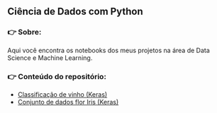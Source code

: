 ##  **Ciência de Dados com Python**

### 👉 **Sobre:** 
Aqui você encontra os notebooks dos meus projetos na área de Data Science e Machine Learning.

### 👉 **Conteúdo do repositório:**

* [Classificação de vinho (Keras)](https://github.com/vilelas/projetos-de-ml-e-dl/blob/main/01%20-%20Classifica%C3%A7%C3%A3o%20de%20vinho/Classifica%C3%A7%C3%A3o%20de%20vinho.ipynb)
* [Conjunto de dados flor Iris (Keras)](https://github.com/vilelas/projetos-de-ml-e-dl/blob/main/02%20-%20Conjunto%20de%20dados%20flor%20Iris/Conjunto%20de%20dados%20flor%20Iris.ipynb)
